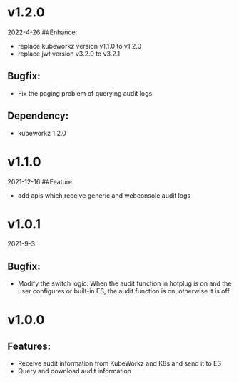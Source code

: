 # v1.2.0
2022-4-26
##Enhance:
- replace kubeworkz version v1.1.0 to v1.2.0
- replace jwt version v3.2.0 to v3.2.1
## Bugfix:
- Fix the paging problem of querying audit logs
## Dependency:
- kubeworkz 1.2.0

# v1.1.0
2021-12-16
##Feature: 
- add apis which receive generic and webconsole audit logs

# v1.0.1
2021-9-3
## Bugfix:
- Modify the switch logic: When the audit function in hotplug is on and the user configures or built-in ES, the audit function is on, otherwise it is off

# v1.0.0
## Features:
- Receive audit information from KubeWorkz and K8s and send it to ES
- Query and download audit information
